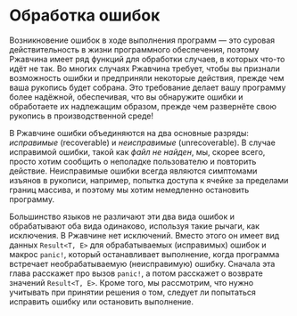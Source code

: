 # Обработка ошибок

Возникновение ошибок в ходе выполнения программ — это суровая действительность в жизни программного обеспечения, поэтому Ржавчина имеет ряд функций для обработки случаев, в которых что-то идёт не так. Во многих случаях Ржавчина требует, чтобы вы признали возможность ошибки и предприняли некоторые действия, прежде чем ваша рукопись будет собрана. Это требование делает вашу программу более надёжной, обеспечивая, что вы обнаружите ошибки и обработаете их надлежащим образом, прежде чем развернёте свою рукопись в производственной среде!

В Ржавчине ошибки объединяются на два основные разряды: *исправимые* (recoverable) и *неисправимые* (unrecoverable). В случае исправимой ошибки, такой как *файл не найден*, мы, скорее всего, просто хотим сообщить о неполадке пользователю и повторить действие. Неисправимые ошибки всегда являются симптомами изъянов в рукописи, например, попытка доступа к ячейке за пределами границ массива, и поэтому мы хотим немедленно остановить программу.

Большинство языков не различают эти два вида ошибок и обрабатывают оба вида одинаково, используя такие рычаги, как исключения. В Ржавчине нет исключений. Вместо этого он имеет вид данных `Result<T, E>` для обрабатываемых (исправимых) ошибок и макрос `panic!`, который останавливает выполнение, когда программа встречает необрабатываемую (неисправимую) ошибку. Сначала эта глава расскажет про вызов `panic!`, а потом расскажет о возврате значений `Result<T, E>`. Кроме того, мы рассмотрим, что нужно учитывать при принятии решения о том, следует ли попытаться исправить ошибку или остановить выполнение.
